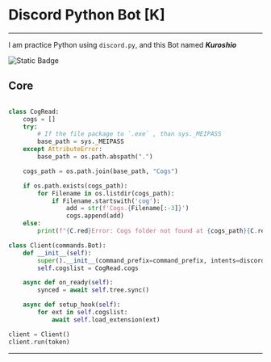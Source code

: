# Discord Python Bot [K]

---
I am practice Python using `discord.py`, and this Bot named ***Kuroshio*** 

![Static Badge](https://img.shields.io/badge/Beta-v--0.00.1b-green)



## Core

```python

class CogRead:
    cogs = []
    try:
        # If the file package to `.exe` , than sys._MEIPASS
        base_path = sys._MEIPASS
    except AttributeError:
        base_path = os.path.abspath(".")

    cogs_path = os.path.join(base_path, "Cogs")

    if os.path.exists(cogs_path):
        for Filename in os.listdir(cogs_path):
            if Filename.startswith('cog'):
                add = str(f'Cogs.{Filename[:-3]}')
                cogs.append(add)
    else:
        print(f"{C.red}Error: Cogs folder not found at {cogs_path}{C.reset}")

class Client(commands.Bot):
    def __init__(self):
        super().__init__(command_prefix=command_prefix, intents=discord.Intents().all())
        self.cogslist = CogRead.cogs

    async def on_ready(self):
        synced = await self.tree.sync()

    async def setup_hook(self):
        for ext in self.cogslist:
            await self.load_extension(ext)

client = Client()
client.run(token)
```
---
